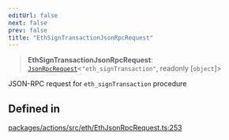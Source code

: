 ```yaml
---
editUrl: false
next: false
prev: false
title: "EthSignTransactionJsonRpcRequest"
---
```


> **EthSignTransactionJsonRpcRequest**: [`JsonRpcRequest`](/reference/tevm/jsonrpc/type-aliases/jsonrpcrequest/)\<`"eth_signTransaction"`, readonly [`object`]\>

JSON-RPC request for `eth_signTransaction` procedure

## Defined in

[packages/actions/src/eth/EthJsonRpcRequest.ts:253](https://github.com/evmts/tevm-monorepo/blob/main/packages/actions/src/eth/EthJsonRpcRequest.ts#L253)
